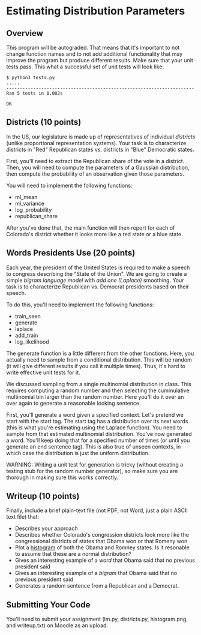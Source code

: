 
Estimating Distribution Parameters
===============

Overview
---------------

This program will be autograded.  That means that it's important to
not change function names and to not add additional functionality that
may improve the program but produce different results.  Make sure that
your unit tests pass.  This what a successful set of unit tests will
look like:

    $ python3 tests.py
    .....
    ----------------------------------------------------------------------
    Ran 5 tests in 0.002s
    
    OK

Districts (10 points)
----------------------------

In the US, our legislature is made up of representatives of individual
*districts* (unlike proportional representation systems).  Your task
is to characterize districts in "Red" Republican states vs. districts
in "Blue" Democratic states.

First, you'll need to extract the Republican share of the vote in a
district.  Then, you will need to compute the parameters of a Gaussian
distribution, then compute the probability of an observation given
those parameters.

You will need to implement the following functions:
* ml_mean
* ml_variance
* log_probability
* republican_share

After you've done that, the main function will then report for each of
Colorado's district whether it looks more like a red state or a blue state.

Words Presidents Use (20 points)
-------------------------------

Each year, the president of the United States is required to make a
speech to congress describing the "State of the Union".  We are going
to create a simple *bigram language model* with *add one (Laplace)*
smoothing.  Your task is to characterize Republican vs. Democrat
presidents based on their speech.

To do this, you'll need to implement the following functions:
* train_seen
* generate
* laplace
* add_train
* log_likelihood

The generate function is a little different from the other functions.
Here, you actually need to sample from a conditional distribution.
This will be random (it will give different results if you call
it multiple times).  Thus, it's hard to write effective unit tests for
it.

We discussed sampling from a single multinomial distribution in
class.  This requires computing a random number and then selecting the
cummulative multinomial bin larger than the random number.  Here
you'll do it over an over again to generate a reasonable looking
sentence.

First, you'll generate a word given a specified context.  Let's
pretend we start with the start tag.  The start tag has a distribution
over its next words (this is what you're estimating using the Laplace
function).  You need to sample from that estimated multinomial
distribution.  You've now generated a word.  You'll keep doing that
for a specified number of times (or until you generate an end sentence
tag).  This is also true of unseen contexts, in which case the
distribution is just the uniform distribution.

WARNING: Writing a unit test for generation is tricky (without
creating a testing stub for the random number generator), so make sure
you are thorough in making sure this works correctly.

Writeup (10 points)
-----------------------

Finally, include a brief plain-text file (not PDF, not Word, just a
plain ASCII text file) that:
* Describes your approach
* Describes whether Colorado's congression districts look more like
  the congressional districts of states that Obama won or that Romeny
  won
* Plot a
  [histogram](http://docs.scipy.org/doc/numpy/reference/generated/numpy.histogram.html)
  of both the Obama and Romney states.  Is it resonable to assume that
  these are a normal distribution?
* Gives an interesting example of a *word* that Obama said that no
  previous president said
* Gives an interesting example of a *bigram* that Obama said that no
  previous president said
* Generates a random sentence from a Republican and a Democrat.

Submitting Your Code
-----------------------

You'll need to submit your assignment (lm.py, districts.py,
histogram.png, and writeup.txt) on Moodle as an upload.
